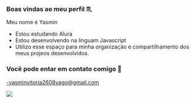 ### Boas vindas ao meu perfil ♏

Meu nome é Yasmin 
- Estou estudando Alura
- Estou desenvolvendo na linguam Javascript
- Utilizo esse espaço para minha organização e compartilhamento dos meus projeos desenvolvidos.

 
### Você pode entar em contato comigo 📝

-yasminvitoria2608yago@gmail.com

![](https://media.tenor.com/h51xVM8s3QcAAAAM/dancing-cat-dance.gif)
